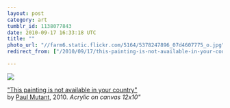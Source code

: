 ```yaml
---
layout: post
category: art
tumblr_id: 1138077843  
date: 2010-09-17 16:33:18 UTC
title: ""
photo_url: "//farm6.static.flickr.com/5164/5378247896_07d4607775_o.jpg"
redirect_from: ["/2010/09/17/this-painting-is-not-available-in-your-country.html"]

---
```


[![](//farm6.static.flickr.com/5164/5378247896_07d4607775_o.jpg)](http://streetfiles.org/photos/detail/642267/)

["This painting is not available in your country"](http://streetfiles.org/photos/detail/642267/)<br>
by [Paul Mutant](http://www.paulmutant.com/), 2010. *Acrylic on canvas 12x10"*